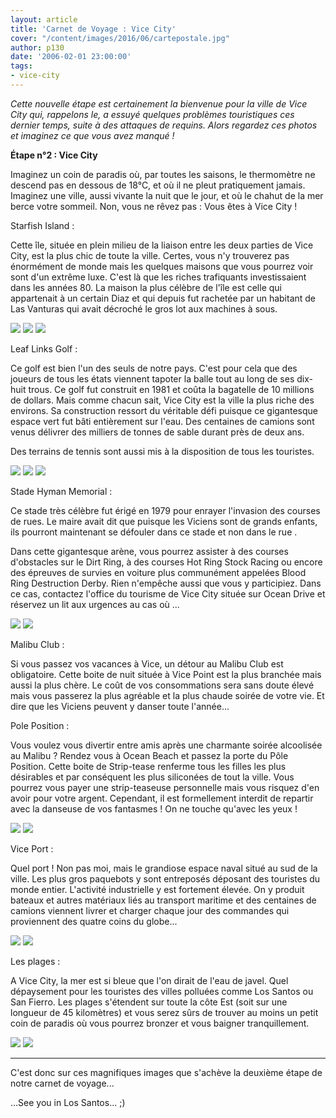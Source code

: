 ```yaml
---
layout: article
title: 'Carnet de Voyage : Vice City'
cover: "/content/images/2016/06/cartepostale.jpg"
author: p130
date: '2006-02-01 23:00:00'
tags:
- vice-city
---
```


_Cette nouvelle étape est certainement la bienvenue pour la ville de Vice City qui, rappelons le, a essuyé quelques problèmes touristiques ces dernier temps, suite à des attaques de requins. Alors regardez ces photos et imaginez ce que vous avez manqué !_

**Étape n°2 : Vice City**

Imaginez un coin de paradis où, par toutes les saisons, le thermomètre ne descend pas en dessous de 18°C, et où il ne pleut pratiquement jamais. Imaginez une ville, aussi vivante la nuit que le jour, et où le chahut de la mer berce votre sommeil. Non, vous ne rêvez pas : Vous êtes à Vice City !

Starfish Island :

Cette île, située en plein milieu de la liaison entre les deux parties de Vice City, est la plus chic de toute la ville. Certes, vous n'y trouverez pas énormément de monde mais les quelques maisons que vous pourrez voir sont d'un extrême luxe. C'est là que les riches trafiquants investissaient dans les années 80. La maison la plus célèbre de l'île est celle qui appartenait à un certain Diaz et qui depuis fut rachetée par un habitant de Las Vanturas qui avait décroché le gros lot aux machines à sous.

![](/content/images/2005/01/diaz.jpg)
![](/content/images/2005/01/starfish2.jpg)
![](/content/images/2005/01/starfishVC.jpg)

Leaf Links Golf :

Ce golf est bien l'un des seuls de notre pays. C'est pour cela que des joueurs de tous les états viennent tapoter la balle tout au long de ses dix-huit trous. Ce golf fut construit en 1981 et coûta la bagatelle de 10 millions de dollars. Mais comme chacun sait, Vice City est la ville la plus riche des environs. Sa construction ressort du véritable défi puisque ce gigantesque espace vert fut bâti entièrement sur l'eau. Des centaines de camions sont venus délivrer des milliers de tonnes de sable durant près de deux ans.

Des terrains de tennis sont aussi mis à la disposition de tous les touristes.

![](/content/images/2005/01/golf.jpg)
![](/content/images/2005/01/golf2.jpg)
![](/content/images/2005/01/golf3.jpg)

Stade Hyman Memorial :

Ce stade très célèbre fut érigé en 1979 pour enrayer l'invasion des courses de rues. Le maire avait dit que puisque les Viciens sont de grands enfants, ils pourront maintenant se défouler dans ce stade et non dans le rue .

Dans cette gigantesque arène, vous pourrez assister à des courses d'obstacles sur le Dirt Ring, à des courses Hot Ring Stock Racing ou encore des épreuves de survies en voiture plus communément appelées Blood Ring Destruction Derby. Rien n'empêche aussi que vous y participiez. Dans ce cas, contactez l'office du tourisme de Vice City située sur Ocean Drive et réservez un lit aux urgences au cas où ...

![](/content/images/2005/01/hyman.jpg)
![](/content/images/2005/01/hyman2.jpg)

Malibu Club :

Si vous passez vos vacances à Vice, un détour au Malibu Club est obligatoire. Cette boite de nuit située à Vice Point est la plus branchée mais aussi la plus chère. Le coût de vos consommations sera sans doute élevé mais vous passerez la plus agréable et la plus chaude soirée de votre vie. Et dire que les Viciens peuvent y danser toute l'année...

Pole Position :

Vous voulez vous divertir entre amis après une charmante soirée alcoolisée au Malibu ? Rendez vous à Ocean Beach et passez la porte du Pôle Position. Cette boite de Strip-tease renferme tous les filles les plus désirables et par conséquent les plus siliconées de tout la ville. Vous pourrez vous payer une strip-teaseuse personnelle mais vous risquez d'en avoir pour votre argent. Cependant, il est formellement interdit de repartir avec la danseuse de vos fantasmes ! On ne touche qu'avec les yeux !

![](/content/images/2005/01/pole.jpg)
![](/content/images/2005/01/pole_2.jpg)

Vice Port :

Quel port ! Non pas moi, mais le grandiose espace naval situé au sud de la ville. Les plus gros paquebots y sont entreposés déposant des touristes du monde entier. L'activité industrielle y est fortement élevée. On y produit bateaux et autres matériaux liés au transport maritime et des centaines de camions viennent livrer et charger chaque jour des commandes qui proviennent des quatre coins du globe...

![](/content/images/2005/01/vice%20port.jpg)
![](/content/images/2005/01/vice%20port2.jpg)

Les plages :

A Vice City, la mer est si bleue que l'on dirait de l'eau de javel. Quel dépaysement pour les touristes des villes polluées comme Los Santos ou San Fierro. Les plages s'étendent sur toute la côte Est (soit sur une longueur de 45 kilomètres) et vous serez sûrs de trouver au moins un petit coin de paradis où vous pourrez bronzer et vous baigner tranquillement.

![](/content/images/2005/01/plage.jpg)
![](/content/images/2005/01/plage2.jpg)

* * *

C'est donc sur ces magnifiques images que s'achève la deuxième étape de notre carnet de voyage...

...See you in Los Santos... ;)

<!--kg-card-end: markdown-->
